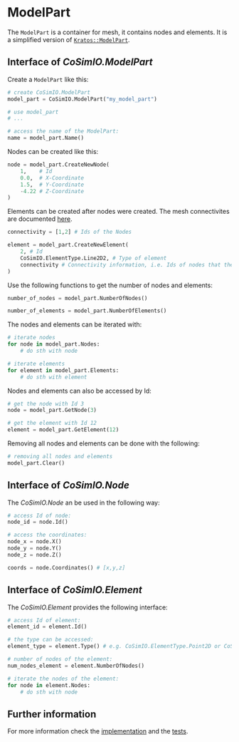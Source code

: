 # ModelPart

The `ModelPart` is a container for mesh, it contains nodes and elements.
It is a simplified version of [`Kratos::ModelPart`](https://github.com/KratosMultiphysics/Kratos/blob/master/kratos/includes/model_part.h).

## Interface of _CoSimIO.ModelPart_

Create a `ModelPart` like this:
```py
# create CoSimIO.ModelPart
model_part = CoSimIO.ModelPart("my_model_part")

# use model_part
# ...

# access the name of the ModelPart:
name = model_part.Name()
```

Nodes can be created like this:
```python
node = model_part.CreateNewNode(
    1,    # Id
    0.0,  # X-Coordinate
    1.5,  # Y-Coordinate
    -4.22 # Z-Coordinate
)
```

Elements can be created after nodes were created. The mesh connectivites are documented [here](../../mesh_connectivities.md).
```python
connectivity = [1,2] # Ids of the Nodes

element = model_part.CreateNewElement(
    2, # Id
    CoSimIO.ElementType.Line2D2, # Type of element
    connectivity # Connectivity information, i.e. Ids of nodes that the element has
)
```

Use the following functions to get the number of nodes and elements:
```python
number_of_nodes = model_part.NumberOfNodes()

number_of_elements = model_part.NumberOfElements()
```

The nodes and elements can be iterated with:
```python
# iterate nodes
for node in model_part.Nodes:
    # do sth with node

# iterate elements
for element in model_part.Elements:
    # do sth with element
```

Nodes and elements can also be accessed by Id:
```python
# get the node with Id 3
node = model_part.GetNode(3)

# get the element with Id 12
element = model_part.GetElement(12)
```

Removing all nodes and elements can be done with the following:
```python
# removing all nodes and elements
model_part.Clear()
```

## Interface of _CoSimIO.Node_
The _CoSimIO.Node_ an be used in the following way:
```python
# access Id of node:
node_id = node.Id()

# access the coordinates:
node_x = node.X()
node_y = node.Y()
node_z = node.Z()

coords = node.Coordinates() # [x,y,z]
```

## Interface of _CoSimIO.Element_
The _CoSimIO.Element_ provides the following interface:
```python
# access Id of element:
element_id = element.Id()

# the type can be accessed:
element_type = element.Type() # e.g. CoSimIO.ElementType.Point2D or CoSimIO.ElementType.Line2D2

# number of nodes of the element:
num_nodes_element = element.NumberOfNodes()

# iterate the nodes of the element:
for node in element.Nodes:
    # do sth with node
```

## Further information
For more information check the [implementation](../../co_sim_io/python/model_part_to_python.hpp) and the [tests](../../tests/co_sim_io/python/test_model_part.py).
